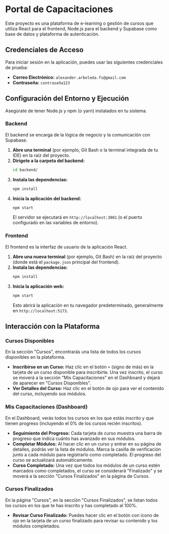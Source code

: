 # Portal de Capacitaciones

Este proyecto es una plataforma de e-learning o gestión de cursos que utiliza React para el frontend, Node.js para el backend y Supabase como base de datos y plataforma de autenticación.

## Credenciales de Acceso

Para iniciar sesión en la aplicación, puedes usar las siguientes credenciales de prueba:

*   **Correo Electrónico:** `alexander.arboleda.fs@gmail.com`
*   **Contraseña:** `contraseña123`

## Configuración del Entorno y Ejecución

Asegúrate de tener Node.js y npm (o yarn) instalados en tu sistema.

### Backend

El backend se encarga de la lógica de negocio y la comunicación con Supabase.

1.  **Abre una terminal** (por ejemplo, Git Bash o la terminal integrada de tu IDE) en la raíz del proyecto.
2.  **Dirígete a la carpeta del backend:**
    ```bash
    cd backend/
    ```
3.  **Instala las dependencias:**
    ```bash
    npm install
    ```
4.  **Inicia la aplicación del backend:**
    ```bash
    npm start
    ```
    El servidor se ejecutará en `http://localhost:3001` (o el puerto configurado en las variables de entorno).

### Frontend

El frontend es la interfaz de usuario de la aplicación React.

1.  **Abre una nueva terminal** (por ejemplo, Git Bash) en la raíz del proyecto (donde está el `package.json` principal del frontend).
2.  **Instala las dependencias:**
    ```bash
    npm install
    ```
3.  **Inicia la aplicación web:**
    ```bash
    npm start
    ```
    Esto abrirá la aplicación en tu navegador predeterminado, generalmente en `http://localhost:5173`.

## Interacción con la Plataforma

### Cursos Disponibles

En la sección "Cursos", encontrarás una lista de todos los cursos disponibles en la plataforma.

*   **Inscribirse en un Curso:** Haz clic en el botón `+` (signo de más) en la tarjeta de un curso disponible para inscribirte. Una vez inscrito, el curso se moverá a la sección "Mis Capacitaciones" en el Dashboard y dejará de aparecer en "Cursos Disponibles".
*   **Ver Detalles del Curso:** Haz clic en el botón de ojo para ver el contenido del curso, incluyendo sus módulos.

### Mis Capacitaciones (Dashboard)

En el Dashboard, verás todos los cursos en los que estás inscrito y que tienen progreso (incluyendo el 0% de los cursos recién inscritos).

*   **Seguimiento del Progreso:** Cada tarjeta de curso muestra una barra de progreso que indica cuánto has avanzado en sus módulos.
*   **Completar Módulos:** Al hacer clic en un curso y entrar en su página de detalles, podrás ver la lista de módulos. Marca la casilla de verificación junto a cada módulo para registrarlo como completado. El progreso del curso se actualizará automáticamente.
*   **Curso Completado:** Una vez que todos los módulos de un curso estén marcados como completados, el curso se considerará "Finalizado" y se moverá a la sección "Cursos Finalizados" en la página de Cursos.

### Cursos Finalizados

En la página "Cursos", en la sección "Cursos Finalizados", se listan todos los cursos en los que te has inscrito y has completado al 100%.

*   **Revisar Curso Finalizado:** Puedes hacer clic en el botón con icono de ojo en la tarjeta de un curso finalizado para revisar su contenido y los módulos completados.
